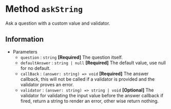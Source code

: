 # Method `askString`

Ask a question with a custom value and validator.

## Information

-   Parameters
    -   `question` : `string` **[Required]** The question itself.
    -   `defaultAnswer` : `string | null` **[Required]** The default value, use null for no default.
    -   `callBack` : `(answer: string) => void` **[Required]** The answer callback, this will not be called if a validator is provided and the validator proves an error.
    -   `validator` : `(answer: string) => string | void` **[Optional]** The validator for validating the input value before the answer callback if fired, return a string to render an error, other wise return nothing.
